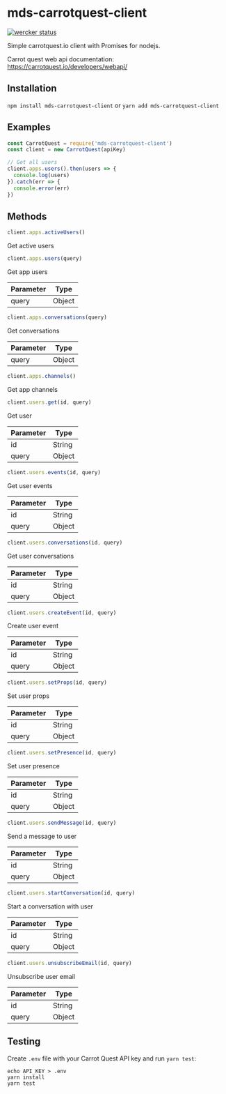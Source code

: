 # mds-carrotquest-client

[![wercker status](https://app.wercker.com/status/e3afc14c8ba4e0ce2177d8ede8fea510/s/ "wercker status")](https://app.wercker.com/project/byKey/e3afc14c8ba4e0ce2177d8ede8fea510)

Simple carrotquest.io client with Promises for nodejs.

Carrot quest web api documentation: https://carrotquest.io/developers/webapi/

## Installation

`npm install mds-carrotquest-client` or `yarn add mds-carrotquest-client`

## Examples

```javascript
const CarrotQuest = require('mds-carrotquest-client')
const client = new CarrotQuest(apiKey)

// Get all users
client.apps.users().then(users => {
  console.log(users)
}).catch(err => {
  console.error(err)
})
```

## Methods

```javascript
client.apps.activeUsers()
```

Get active users

```javascript
client.apps.users(query)
```

Get app users

|Parameter|Type|
|---|---|
|query|Object|

```javascript
client.apps.conversations(query)
```

Get conversations

|Parameter|Type|
|---|---|
|query|Object|

```javascript
client.apps.channels()
```

Get app channels

```javascript
client.users.get(id, query)
```

Get user

|Parameter|Type|
|---|---|
|id|String|
|query|Object|

```javascript
client.users.events(id, query)
```

Get user events

|Parameter|Type|
|---|---|
|id|String|
|query|Object|

```javascript
client.users.conversations(id, query)
```

Get user conversations

|Parameter|Type|
|---|---|
|id|String|
|query|Object|

```javascript
client.users.createEvent(id, query)
```

Create user event

|Parameter|Type|
|---|---|
|id|String|
|query|Object|

```javascript
client.users.setProps(id, query)
```

Set user props

|Parameter|Type|
|---|---|
|id|String|
|query|Object|

```javascript
client.users.setPresence(id, query)
```

Set user presence

|Parameter|Type|
|---|---|
|id|String|
|query|Object|

```javascript
client.users.sendMessage(id, query)
```

Send a message to user

|Parameter|Type|
|---|---|
|id|String|
|query|Object|

```javascript
client.users.startConversation(id, query)
```

Start a conversation with user

|Parameter|Type|
|---|---|
|id|String|
|query|Object|

```javascript
client.users.unsubscribeEmail(id, query)
```

Unsubscribe user email

|Parameter|Type|
|---|---|
|id|String|
|query|Object|

## Testing

Create `.env` file with your Carrot Quest API key and run `yarn test`:

```
echo API_KEY > .env
yarn install
yarn test
```